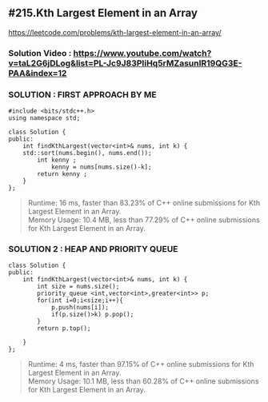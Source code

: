 ## #215.Kth Largest Element in an Array 
https://leetcode.com/problems/kth-largest-element-in-an-array/


### Solution Video : https://www.youtube.com/watch?v=taL2G6jDLog&list=PL-Jc9J83PIiHq5rMZasunIR19QG3E-PAA&index=12


### SOLUTION : FIRST APPROACH BY ME 

```
#include <bits/stdc++.h>
using namespace std;

class Solution {
public:
    int findKthLargest(vector<int>& nums, int k) {
    std::sort(nums.begin(), nums.end());
        int kenny ;
            kenny = nums[nums.size()-k];
        return kenny ;
    }
};
```

> Runtime: 16 ms, faster than 83.23% of C++ online submissions for Kth Largest Element in an Array.<br>
> Memory Usage: 10.4 MB, less than 77.29% of C++ online submissions for Kth Largest Element in an Array.


### SOLUTION 2 : HEAP AND PRIORITY QUEUE 

```
class Solution {
public:
    int findKthLargest(vector<int>& nums, int k) {
        int size = nums.size();
        priority_queue <int,vector<int>,greater<int>> p;
        for(int i=0;i<size;i++){
            p.push(nums[i]);
            if(p.size()>k) p.pop();
        }
        return p.top();

    }
};
```

> Runtime: 4 ms, faster than 97.15% of C++ online submissions for Kth Largest Element in an Array. <br>
> Memory Usage: 10.1 MB, less than 60.28% of C++ online submissions for Kth Largest Element in an Array.